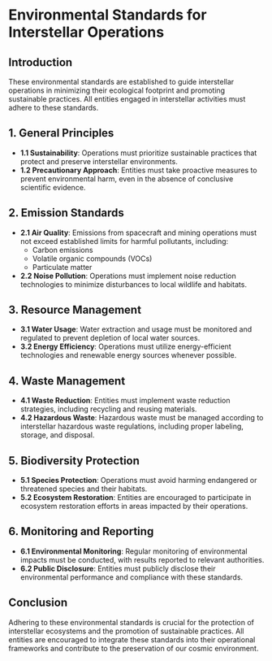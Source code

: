 # Environmental Standards for Interstellar Operations

## Introduction
These environmental standards are established to guide interstellar operations in minimizing their ecological footprint and promoting sustainable practices. All entities engaged in interstellar activities must adhere to these standards.

## 1. General Principles
- **1.1 Sustainability**: Operations must prioritize sustainable practices that protect and preserve interstellar environments.
- **1.2 Precautionary Approach**: Entities must take proactive measures to prevent environmental harm, even in the absence of conclusive scientific evidence.

## 2. Emission Standards
- **2.1 Air Quality**: Emissions from spacecraft and mining operations must not exceed established limits for harmful pollutants, including:
  - Carbon emissions
  - Volatile organic compounds (VOCs)
  - Particulate matter
- **2.2 Noise Pollution**: Operations must implement noise reduction technologies to minimize disturbances to local wildlife and habitats.

## 3. Resource Management
- **3.1 Water Usage**: Water extraction and usage must be monitored and regulated to prevent depletion of local water sources.
- **3.2 Energy Efficiency**: Operations must utilize energy-efficient technologies and renewable energy sources whenever possible.

## 4. Waste Management
- **4.1 Waste Reduction**: Entities must implement waste reduction strategies, including recycling and reusing materials.
- **4.2 Hazardous Waste**: Hazardous waste must be managed according to interstellar hazardous waste regulations, including proper labeling, storage, and disposal.

## 5. Biodiversity Protection
- **5.1 Species Protection**: Operations must avoid harming endangered or threatened species and their habitats.
- **5.2 Ecosystem Restoration**: Entities are encouraged to participate in ecosystem restoration efforts in areas impacted by their operations.

## 6. Monitoring and Reporting
- **6.1 Environmental Monitoring**: Regular monitoring of environmental impacts must be conducted, with results reported to relevant authorities.
- **6.2 Public Disclosure**: Entities must publicly disclose their environmental performance and compliance with these standards.

## Conclusion
Adhering to these environmental standards is crucial for the protection of interstellar ecosystems and the promotion of sustainable practices. All entities are encouraged to integrate these standards into their operational frameworks and contribute to the preservation of our cosmic environment.
